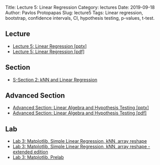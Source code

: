 Title: Lecture 5: Linear Regression 
Category: lectures
Date: 2019-09-18
Author: Pavlos Protopapas
Slug: lecture5
Tags: Linear regression, bootstrap, confidence intervals, CI, hypothesis testing, p-values, t-test. 


## Lecture

- [Lecture 5: Linear Regression [pptx]]({attach}presentation/Lecture5_LinearRegression.pptx )
- [Lecture 5: Linear Regression [pdf]]({attach}presentation/Lecture5_LinearRegression.pdf )


## Section

- [S-Section 2: kNN and Linear Regression]({filename}../../sections/section2/notebook/cs109a_section_2.ipynb)


## Advanced Section

- [Advanced Section: Linear Algebra and Hypothesis Testing [pptx]]({attach}../../a-section/a-sec1/presentation/Adv_Section1_Slides.pptx )
- [Advanced Section: Linear Algebra and Hypothesis Testing [pdf]]({attach}../../a-section/a-sec1/presentation/Adv_Section1_Slides.pdf )


## Lab

- [Lab 3: Matplotlib, Simple Linear Regression, kNN, array reshape]({filename}../../labs/lab03/notebook/cs109a_lab3_kNN_SLR_matplot.ipynb)
- [Lab 3: Matplotlib, Simple Linear Regression, kNN, array reshape - extended edition]({filename}../../labs/lab03/notebook/cs109a_lab3_extended.ipynb)
- [Lab 3: Matplotlib, Prelab]({filename}../../labs/lab03/notebook/cs109a_lab3_prelab.ipynb)
